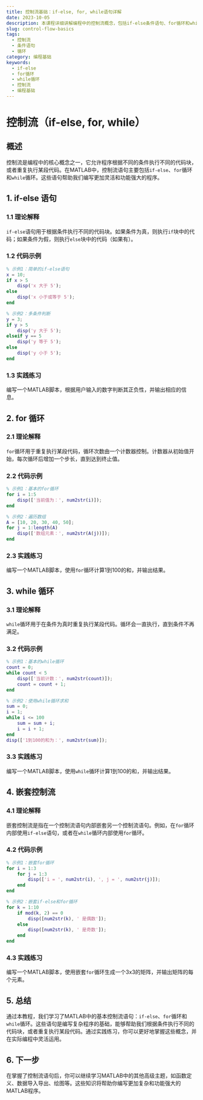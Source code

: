 ```yaml
---
title: 控制流基础：if-else, for, while语句详解
date: 2023-10-05
description: 本课程详细讲解编程中的控制流概念，包括if-else条件语句、for循环和while循环的使用方法和实际应用场景。
slug: control-flow-basics
tags:
  - 控制流
  - 条件语句
  - 循环
category: 编程基础
keywords:
  - if-else
  - for循环
  - while循环
  - 控制流
  - 编程基础
---
```


# 控制流（if-else, for, while）

## 概述

控制流是编程中的核心概念之一，它允许程序根据不同的条件执行不同的代码块，或者重复执行某段代码。在MATLAB中，控制流语句主要包括`if-else`、`for`循环和`while`循环。这些语句帮助我们编写更加灵活和功能强大的程序。

## 1. if-else 语句

### 1.1 理论解释

`if-else`语句用于根据条件执行不同的代码块。如果条件为真，则执行`if`块中的代码；如果条件为假，则执行`else`块中的代码（如果有）。

### 1.2 代码示例

```matlab
% 示例1：简单的if-else语句
x = 10;
if x > 5
    disp('x 大于 5');
else
    disp('x 小于或等于 5');
end

% 示例2：多条件判断
y = 3;
if y > 5
    disp('y 大于 5');
elseif y == 5
    disp('y 等于 5');
else
    disp('y 小于 5');
end
```

### 1.3 实践练习

编写一个MATLAB脚本，根据用户输入的数字判断其正负性，并输出相应的信息。

## 2. for 循环

### 2.1 理论解释

`for`循环用于重复执行某段代码，循环次数由一个计数器控制。计数器从初始值开始，每次循环后增加一个步长，直到达到终止值。

### 2.2 代码示例

```matlab
% 示例1：基本的for循环
for i = 1:5
    disp(['当前值为：', num2str(i)]);
end

% 示例2：遍历数组
A = [10, 20, 30, 40, 50];
for j = 1:length(A)
    disp(['数组元素：', num2str(A(j))]);
end
```

### 2.3 实践练习

编写一个MATLAB脚本，使用`for`循环计算1到100的和，并输出结果。

## 3. while 循环

### 3.1 理论解释

`while`循环用于在条件为真时重复执行某段代码。循环会一直执行，直到条件不再满足。

### 3.2 代码示例

```matlab
% 示例1：基本的while循环
count = 0;
while count < 5
    disp(['当前计数：', num2str(count)]);
    count = count + 1;
end

% 示例2：使用while循环求和
sum = 0;
i = 1;
while i <= 100
    sum = sum + i;
    i = i + 1;
end
disp(['1到100的和为：', num2str(sum)]);
```

### 3.3 实践练习

编写一个MATLAB脚本，使用`while`循环计算1到100的和，并输出结果。

## 4. 嵌套控制流

### 4.1 理论解释

嵌套控制流是指在一个控制流语句内部嵌套另一个控制流语句。例如，在`for`循环内部使用`if-else`语句，或者在`while`循环内部使用`for`循环。

### 4.2 代码示例

```matlab
% 示例1：嵌套for循环
for i = 1:3
    for j = 1:3
        disp(['i = ', num2str(i), ', j = ', num2str(j)]);
    end
end

% 示例2：嵌套if-else和for循环
for k = 1:10
    if mod(k, 2) == 0
        disp([num2str(k), ' 是偶数']);
    else
        disp([num2str(k), ' 是奇数']);
    end
end
```

### 4.3 实践练习

编写一个MATLAB脚本，使用嵌套`for`循环生成一个3x3的矩阵，并输出矩阵的每个元素。

## 5. 总结

通过本教程，我们学习了MATLAB中的基本控制流语句：`if-else`、`for`循环和`while`循环。这些语句是编写复杂程序的基础，能够帮助我们根据条件执行不同的代码块，或者重复执行某段代码。通过实践练习，你可以更好地掌握这些概念，并在实际编程中灵活运用。

## 6. 下一步

在掌握了控制流语句后，你可以继续学习MATLAB中的其他高级主题，如函数定义、数据导入导出、绘图等。这些知识将帮助你编写更加复杂和功能强大的MATLAB程序。
